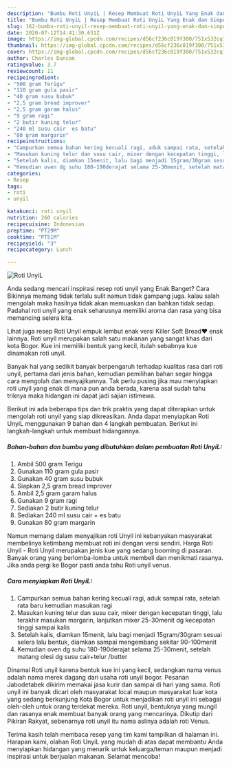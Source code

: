 ```yaml
---
description: "Bumbu Roti UnyiL | Resep Membuat Roti UnyiL Yang Enak dan Simpel"
title: "Bumbu Roti UnyiL | Resep Membuat Roti UnyiL Yang Enak dan Simpel"
slug: 162-bumbu-roti-unyil-resep-membuat-roti-unyil-yang-enak-dan-simpel
date: 2020-07-12T14:41:30.631Z
image: https://img-global.cpcdn.com/recipes/d56cf236c819f300/751x532cq70/roti-unyil-foto-resep-utama.jpg
thumbnail: https://img-global.cpcdn.com/recipes/d56cf236c819f300/751x532cq70/roti-unyil-foto-resep-utama.jpg
cover: https://img-global.cpcdn.com/recipes/d56cf236c819f300/751x532cq70/roti-unyil-foto-resep-utama.jpg
author: Charles Duncan
ratingvalue: 3.7
reviewcount: 11
recipeingredient:
- "500 gram Terigu"
- "110 gram gula pasir"
- "40 gram susu bubuk"
- "2,5 gram bread improver"
- "2,5 gram garam halus"
- "9 gram ragi"
- "2 butir kuning telur"
- "240 ml susu cair  es batu"
- "80 gram margarin"
recipeinstructions:
- "Campurkan semua bahan kering kecuali ragi, aduk sampai rata, setelah rata baru kemudian masukan ragi"
- "Masukan kuning telur dan susu cair, mixer dengan kecepatan tinggi, lalu terakhir masukan margarin, lanjutkan mixer 25-30menit dg kecepatan tinggi sampai kalis"
- "Setelah kalis, diamkan 15menit, lalu bagi menjadi 15gram/30gram sesuai selera lalu bentuk, diamkan sampai mengembang sekitar 90-100menit"
- "Kemudian oven dg suhu 180-190derajat selama 25-30menit, setelah matang olesi dg susu cair+telur /butter"
categories:
- Resep
tags:
- roti
- unyil

katakunci: roti unyil 
nutrition: 260 calories
recipecuisine: Indonesian
preptime: "PT29M"
cooktime: "PT51M"
recipeyield: "3"
recipecategory: Lunch

---
```



![Roti UnyiL](https://img-global.cpcdn.com/recipes/d56cf236c819f300/751x532cq70/roti-unyil-foto-resep-utama.jpg)

Anda sedang mencari inspirasi resep roti unyil yang Enak Banget? Cara Bikinnya memang tidak terlalu sulit namun tidak gampang juga. kalau salah mengolah maka hasilnya tidak akan memuaskan dan bahkan tidak sedap. Padahal roti unyil yang enak seharusnya memiliki aroma dan rasa yang bisa memancing selera kita.

Lihat juga resep Roti Unyil empuk lembut enak versi Killer Soft Bread❤️ enak lainnya. Roti unyil merupakan salah satu makanan yang sangat khas dari kota Bogor. Kue ini memiliki bentuk yang kecil, itulah sebabnya kue dinamakan roti unyil.

Banyak hal yang sedikit banyak berpengaruh terhadap kualitas rasa dari roti unyil, pertama dari jenis bahan, kemudian pemilihan bahan segar hingga cara mengolah dan menyajikannya. Tak perlu pusing jika mau menyiapkan roti unyil yang enak di mana pun anda berada, karena asal sudah tahu triknya maka hidangan ini dapat jadi sajian istimewa.


Berikut ini ada beberapa tips dan trik praktis yang dapat diterapkan untuk mengolah roti unyil yang siap dikreasikan. Anda dapat menyiapkan Roti UnyiL menggunakan 9 bahan dan 4 langkah pembuatan. Berikut ini langkah-langkah untuk membuat hidangannya.

<!--inarticleads1-->

##### Bahan-bahan dan bumbu yang dibutuhkan dalam pembuatan Roti UnyiL:

1. Ambil 500 gram Terigu
1. Gunakan 110 gram gula pasir
1. Gunakan 40 gram susu bubuk
1. Siapkan 2,5 gram bread improver
1. Ambil 2,5 gram garam halus
1. Gunakan 9 gram ragi
1. Sediakan 2 butir kuning telur
1. Sediakan 240 ml susu cair + es batu
1. Gunakan 80 gram margarin


Namun memang dalam menyajikan roti Unyil ini kebanyakan masyarakat membelinya ketimbang membuat roti ini dengan versi sendiri. Harga Roti Unyil - Roti Unyil merupakan jenis kue yang sedang booming di pasaran. Banyak orang yang berlomba-lomba untuk membeli dan menikmati rasanya. Jika anda pergi ke Bogor pasti anda tahu Roti unyil venus. 

<!--inarticleads2-->

##### Cara menyiapkan Roti UnyiL:

1. Campurkan semua bahan kering kecuali ragi, aduk sampai rata, setelah rata baru kemudian masukan ragi
1. Masukan kuning telur dan susu cair, mixer dengan kecepatan tinggi, lalu terakhir masukan margarin, lanjutkan mixer 25-30menit dg kecepatan tinggi sampai kalis
1. Setelah kalis, diamkan 15menit, lalu bagi menjadi 15gram/30gram sesuai selera lalu bentuk, diamkan sampai mengembang sekitar 90-100menit
1. Kemudian oven dg suhu 180-190derajat selama 25-30menit, setelah matang olesi dg susu cair+telur /butter


Dinamai Roti unyil karena bentuk kue ini yang kecil, sedangkan nama venus adalah nama merek dagang dari usaha roti unyil bogor. Pesanan Jabodetabek dikirim memakai jasa kurir dan sampai di hari yang sama. Roti unyil ini banyak dicari oleh masyarakat local maupun masyarakat luar kota yang sedang berkunjung Kota Bogor untuk menjadikan roti unyil ini sebagai oleh-oleh untuk orang terdekat mereka. Roti unyil, bentuknya yang mungil dan rasanya enak membuat banyak orang yang mencarinya. Dikutip dari Pikiran Rakyat, sebenarnya roti unyil itu nama aslinya adalah roti Venus. 

Terima kasih telah membaca resep yang tim kami tampilkan di halaman ini. Harapan kami, olahan Roti UnyiL yang mudah di atas dapat membantu Anda menyiapkan hidangan yang menarik untuk keluarga/teman maupun menjadi inspirasi untuk berjualan makanan. Selamat mencoba!
